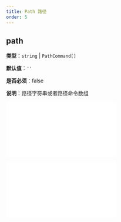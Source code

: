 ```yaml
---
title: Path 路径
order: 5
---
```


## path

**类型**：`string` | `PathCommand[]`

**默认值**：`''`

**是否必须**：false

**说明**：路径字符串或者路径命令数组

<embed src="../../common/Marker.zh.md"></embed>

<embed src="../../common/BaseStyleProps.zh.md"></embed>
